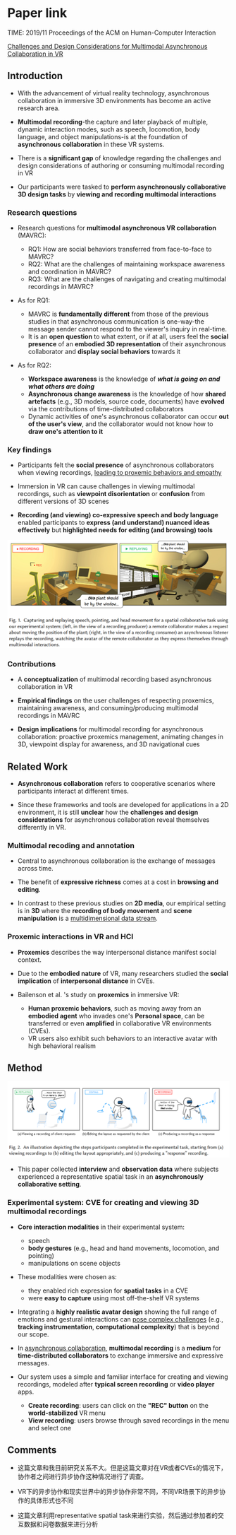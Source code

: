 # Paper link

TIME: 2019/11 Proceedings of the ACM on Human-Computer Interaction

[Challenges and Design Considerations for Multimodal Asynchronous Collaboration in VR](https://dl.acm.org/doi/10.1145/3359142)

## Introduction

* With the advancement of virtual reality technology, asynchronous collaboration in immersive 3D environments has become an active research area.

* **Multimodal recording**-the capture and later playback of multiple, dynamic interaction modes, such as speech, locomotion, body language, and object manipulations-is at the foundation of **asynchronous collaboration** in these VR systems.

* There is a **significant gap** of knowledge regarding the challenges and design considerations of authoring or consuming multimodal recording in VR

* Our participants were tasked to **perform asynchronously collaborative 3D design tasks** by **viewing and recording multimodal interactions**

### Research questions

* Research questions for **multimodal asynchronous VR collaboration** (MAVRC):
  * RQ1: How are social behaviors transferred from face-to-face to MAVRC?
  * RQ2: What are the challenges of maintaining workspace awareness and coordination in MAVRC?
  * RQ3: What are the challenges of navigating and creating multimodal recordings in MAVRC?

* As for RQ1:
  * MAVRC is **fundamentally different** from those of the previous studies in that asynchronous communication is one-way-the message sender cannot respond to the viewer's inquiry in real-time.
  * It is an **open question** to what extent, or if at all, users feel the **social presence** of an **embodied 3D representation** of their asynchronous collaborator and **display social behaviors** towards it

* As for RQ2:
  * **Workspace awareness** is the knowledge of ***what is going on and what others are doing***
  * **Asynchronous change awareness** is the knowledge of how **shared artefacts** (e.g., 3D models, source code, documents) have **evolved** via the contributions of time-distributed collaborators
  * Dynamic activities of one's asynchronous collaborator can occur **out of the user's view**, and the collaborator would not know how to **draw one's attention to it**

### Key findings

* Participants felt the **social presence** of asynchronous collaborators when viewing recordings, <u>leading to proxemic behaviors and empathy</u>

* Immersion in VR can cause challenges in viewing multimodal recordings, such as **viewpoint disorientation** or **confusion** from different versions of 3D scenes

* **Recording (and viewing) co-expressive speech and body language** enabled participants to **express (and understand) nuanced ideas effectively** but **highlighted needs for editing (and browsing) tools**


![multimodal asynchronous VR collaboration](../Pictures%20and%20Graphs/../Pictures%20and%20Graphs/Multimodal_collaboration_in_VR.png)

### Contributions

* A **conceptualization** of multimodal recording based asynchronous collaboration in VR

* **Empirical findings** on the user challenges of respecting proxemics, maintaining awareness, and consuming/producing multimodal recordings in MAVRC

* **Design implications** for multimodal recording for asynchronous collaboration: proactive proxemics management, animating changes in 3D, viewpoint display for awareness, and 3D navigational cues

## Related Work

* **Asynchronous collaboration** refers to cooperative scenarios where participants interact at different times.

* Since these frameworks and tools are developed for applications in a 2D environment, it is still **unclear** how the **challenges and design considerations** for asynchronous collaboration reveal themselves differently in VR.

### Multimodal recoding and annotation

* Central to asynchronous collaboration is the exchange of messages across time.
  
* The benefit of **expressive richness** comes at a cost in **browsing and editing**.

* In contrast to these previous studies on **2D media**, our empirical setting is in **3D** where the **recording of body movement** and **scene manipulation** is a <u>multidimensional data stream</u>.

### Proxemic interactions in VR and HCI

* **Proxemics** describes the way interpersonal distance manifest social context.

* Due to the **embodied nature** of VR, many researchers studied the **social implication** of **interpersonal distance** in CVEs.
* Bailenson et al. 's study on **proxemics** in immersive VR:
  * **Human proxemic behaviors**, such as moving away from an **embodied agent** who invades one's **Personal space**, can be transferred or even **amplified** in collaborative VR environments (CVEs).
  * VR users also exhibit such behaviors to an interactive avatar with high behavioral realism

## Method

![Illustration experimental task](../Pictures%20and%20Graphs/../Pictures%20and%20Graphs/Illustration_experimental_task.png)

* This paper collected **interview** and **observation data** where subjects experienced a representative spatial task in an **asynchronously collaborative setting**.

### Experimental system: CVE for creating and viewing 3D multimodal recordings

* **Core interaction modalities** in their experimental system:
  * speech
  * **body gestures** (e.g., head and hand movements, locomotion, and pointing)
  * manipulations on scene objects

* These modalities were chosen as:
  * they enabled rich expression for **spatial tasks** in a CVE
  * were **easy to capture** using most off-the-shelf VR systems

* Integrating a **highly realistic avatar design** showing the full range of emotions and gestural interactions can <u>pose complex challenges</u> (e.g., **tracking instrumentation**, **computational complexity**) that is beyond our scope.

* In <u>asynchronous collaboration</u>, **multimodal recording** is a **medium** for **time-distributed collaborators** to exchange immersive and expressive messages.

* Our system uses a simple and familiar interface for creating and viewing recordings, modeled after **typical screen recording** or **video player** apps.
  * **Create recording**: users can click on the **"REC" button** on the **world-stabilized** VR menu
  * **View recording**: users browse through saved recordings in the menu and select one

## Comments

* 这篇文章和我目前研究关系不大。但是这篇文章对在VR或者CVEs的情况下，协作者之间进行异步协作这种情况进行了调查。

* VR下的异步协作和现实世界中的异步协作非常不同，不同VR场景下的异步协作的具体形式也不同

* 这篇文章利用representative spatial task来进行实验，然后通过参加者的交互数据和问卷数据来进行分析